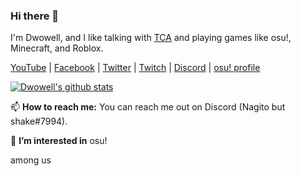 ### Hi there 👋
I'm Dwowell, and I like talking with [TCA](https://github.com/imTCA) and playing games like osu!, Minecraft, and Roblox.

[YouTube](https://www.youtube.com/channel/UCKlLKfooJ6UhVOKsUHd5ctQ) | [Facebook](https://facebook.com/caleb.fuentes16) | [Twitter](https://twitter.com/Dwowell) | [Twitch](https://twitch.tv/Dwowell_) | [Discord](https://discord.gg/ea9CbQ7wHx) | [osu! profile](https://osu.ppy.sh/u/Dwowell)

[![Dwowell's github stats](https://github-readme-stats.vercel.app/api?username=Dwowell&show_icons=true&theme=highcontrast)](https://github.com/anuraghazra/github-readme-stats)

📫 **How to reach me:** You can reach me out on Discord (Nagito but shake#7994).

👀 **I’m interested in** osu!

<!---

- 👀 I’m interested in ...
- 🌱 I’m currently learning ...
- 💞️ I’m looking to collaborate on ...
- 📫 How to reach me ...

Dwowell/Dwowell is a ✨ special ✨ repository because its `README.md` (this file) appears on your GitHub profile.
You can click the Preview link to take a look at your changes.
--->
among us
